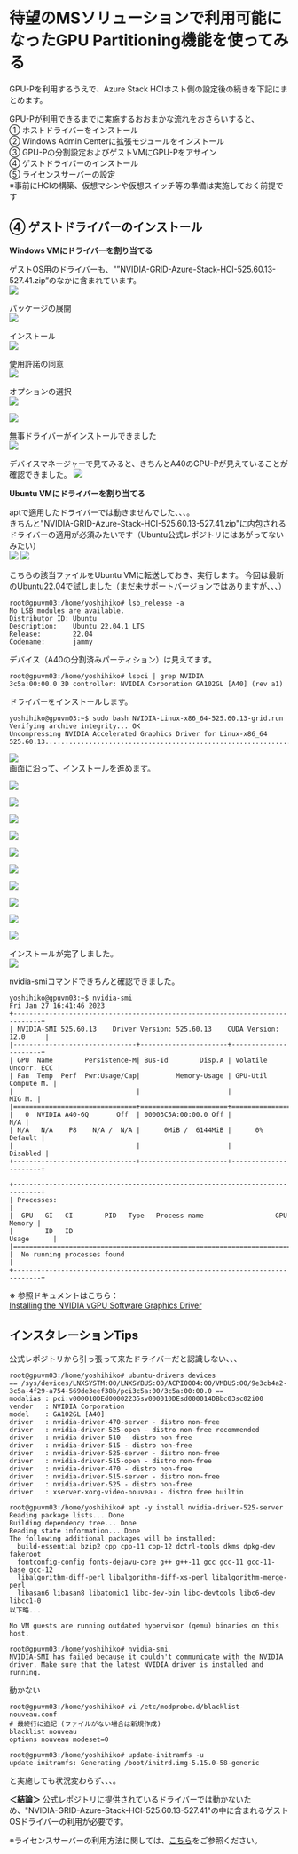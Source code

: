 # 待望のMSソリューションで利用可能になったGPU Partitioning機能を使ってみる
GPU-Pを利用するうえで、Azure Stack HCIホスト側の設定後の続きを下記にまとめます。


GPU-Pが利用できるまでに実施するおおまかな流れをおさらいすると、<br>
 ① ホストドライバーをインストール<br>
 ② Windows Admin Centerに拡張モジュールをインストール<br>
 ③ GPU-Pの分割設定およびゲストVMにGPU-Pをアサイン<br>
 ④ ゲストドライバーのインストール<br>
 ⑤ ライセンスサーバーの設定<br>
※事前にHCIの構築、仮想マシンや仮想スイッチ等の準備は実施しておく前提です<br>

## ④ ゲストドライバーのインストール
**Windows VMにドライバーを割り当てる**

ゲストOS用のドライバーも、"”NVIDIA-GRID-Azure-Stack-HCI-525.60.13-527.41.zip”のなかに含まれています。<br>
![](pics/pic01.png)<br>

パッケージの展開<br>
![](pics/pic02.png)

インストール<br>
![](pics/pic03.png)

使用許諾の同意<br>
![](pics/pic04.png)

オプションの選択<br>
![](pics/pic05.png)

![](pics/pic06.png)<br>

無事ドライバーがインストールできました<br>
![](pics/pic07.png)

デバイスマネージャーで見てみると、きちんとA40のGPU-Pが見えていることが確認できました。
![](pics/pic08.png)

**Ubuntu VMにドライバーを割り当てる**

aptで適用したドライバーでは動きませんでした、、、。<br>
きちんと"NVIDIA-GRID-Azure-Stack-HCI-525.60.13-527.41.zip"に内包されるドライバーの適用が必須みたいです（Ubuntu公式レポジトリにはあがってないみたい）<br>
![](pics/pic09.png)
![](pics/pic10.png)

こちらの該当ファイルをUbuntu VMに転送しておき、実行します。
今回は最新のUbuntu22.04で試しました（まだ未サポートバージョンではありますが、、、）
```
root@gpuvm03:/home/yoshihiko# lsb_release -a
No LSB modules are available.
Distributor ID: Ubuntu
Description:    Ubuntu 22.04.1 LTS
Release:        22.04
Codename:       jammy
```

デバイス（A40の分割済みパーティション）は見えてます。
```
root@gpuvm03:/home/yoshihiko# lspci | grep NVIDIA
3c5a:00:00.0 3D controller: NVIDIA Corporation GA102GL [A40] (rev a1)
```

ドライバーをインストールします。
```
yoshihiko@gpuvm03:~$ sudo bash NVIDIA-Linux-x86_64-525.60.13-grid.run
Verifying archive integrity... OK
Uncompressing NVIDIA Accelerated Graphics Driver for Linux-x86_64 525.60.13...................................................................................................................................................................................................................................................................................................................................................................................................................................................................................................................................................................................................................................................................................................................................................................................................................................................................................................................................................................................................................................................................................
```
![](pics/pic11.png)<br>
画面に沿って、インストールを進めます。

![](pics/pic12.png)

![](pics/pic13.png)

![](pics/pic14.png)

![](pics/pic15.png)

![](pics/pic16.png)

![](pics/pic18.png)

![](pics/pic19.png)

![](pics/pic20.png)

![](pics/pic21.png)

![](pics/pic22.png)

インストールが完了しました。<br>
![](pics/pic23.png)

nvidia-smiコマンドできちんと確認できました。
```
yoshihiko@gpuvm03:~$ nvidia-smi
Fri Jan 27 16:41:46 2023
+-----------------------------------------------------------------------------+
| NVIDIA-SMI 525.60.13    Driver Version: 525.60.13    CUDA Version: 12.0     |
|-------------------------------+----------------------+----------------------+
| GPU  Name        Persistence-M| Bus-Id        Disp.A | Volatile Uncorr. ECC |
| Fan  Temp  Perf  Pwr:Usage/Cap|         Memory-Usage | GPU-Util  Compute M. |
|                               |                      |               MIG M. |
|===============================+======================+======================|
|   0  NVIDIA A40-6Q       Off  | 00003C5A:00:00.0 Off |                  N/A |
| N/A   N/A    P8    N/A /  N/A |      0MiB /  6144MiB |      0%      Default |
|                               |                      |             Disabled |
+-------------------------------+----------------------+----------------------+

+-----------------------------------------------------------------------------+
| Processes:                                                                  |
|  GPU   GI   CI        PID   Type   Process name                  GPU Memory |
|        ID   ID                                                   Usage      |
|=============================================================================|
|  No running processes found                                                 |
+-----------------------------------------------------------------------------+
```

**※** 参照ドキュメントはこちら：<br>
[Installing the NVIDIA vGPU Software Graphics Driver](https://docs.nvidia.com/grid/15.0/grid-vgpu-user-guide/index.html#installing-grid-vgpu-display-drivers)

## インスタレーションTips
公式レポジトリから引っ張って来たドライバーだと認識しない、、、
```
root@gpuvm03:/home/yoshihiko# ubuntu-drivers devices
== /sys/devices/LNXSYSTM:00/LNXSYBUS:00/ACPI0004:00/VMBUS:00/9e3cb4a2-3c5a-4f29-a754-569de3eef38b/pci3c5a:00/3c5a:00:00.0 ==
modalias : pci:v000010DEd00002235sv000010DEsd000014DBbc03sc02i00
vendor   : NVIDIA Corporation
model    : GA102GL [A40]
driver   : nvidia-driver-470-server - distro non-free
driver   : nvidia-driver-525-open - distro non-free recommended
driver   : nvidia-driver-510 - distro non-free
driver   : nvidia-driver-515 - distro non-free
driver   : nvidia-driver-525-server - distro non-free
driver   : nvidia-driver-515-open - distro non-free
driver   : nvidia-driver-470 - distro non-free
driver   : nvidia-driver-515-server - distro non-free
driver   : nvidia-driver-525 - distro non-free
driver   : xserver-xorg-video-nouveau - distro free builtin
```
```
root@gpuvm03:/home/yoshihiko# apt -y install nvidia-driver-525-server
Reading package lists... Done
Building dependency tree... Done
Reading state information... Done
The following additional packages will be installed:
  build-essential bzip2 cpp cpp-11 cpp-12 dctrl-tools dkms dpkg-dev fakeroot
  fontconfig-config fonts-dejavu-core g++ g++-11 gcc gcc-11 gcc-11-base gcc-12
  libalgorithm-diff-perl libalgorithm-diff-xs-perl libalgorithm-merge-perl
  libasan6 libasan8 libatomic1 libc-dev-bin libc-devtools libc6-dev libcc1-0
以下略...

No VM guests are running outdated hypervisor (qemu) binaries on this host.
```

```
root@gpuvm03:/home/yoshihiko# nvidia-smi
NVIDIA-SMI has failed because it couldn't communicate with the NVIDIA driver. Make sure that the latest NVIDIA driver is installed and running.
```
動かない

```
root@gpuvm03:/home/yoshihiko# vi /etc/modprobe.d/blacklist-nouveau.conf
# 最終行に追記 (ファイルがない場合は新規作成)
blacklist nouveau
options nouveau modeset=0
```
```
root@gpuvm03:/home/yoshihiko# update-initramfs -u
update-initramfs: Generating /boot/initrd.img-5.15.0-58-generic
```
と実施しても状況変わらず、、、。

**＜結論＞**
公式レポジトリに提供されているドライバーでは動かないため、"NVIDIA-GRID-Azure-Stack-HCI-525.60.13-527.41"の中に含まれるゲストOSドライバーの利用が必要です。

※ライセンスサーバーの利用方法に関しては、[こちら](../../../vmware/vgpu/installation02)をご参照ください。
